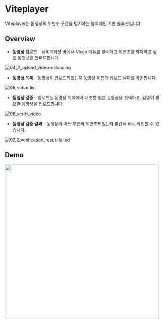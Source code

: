 # Viteplayer

Viteplayer는 동영상의 위변조 구간을 탐지하는 블록체인 기반 솔루션입니다.

## Overview

- **동영상 업로드** - 네비게이션 바에서 Video 메뉴를 클릭하고 위변조를 방지하고 싶은 동영상을 업로드합니다.

![04_2_upload_video-uploading](https://user-images.githubusercontent.com/16279779/58852968-87700e00-86d3-11e9-85ae-f969eb41191c.jpg)

- **동영상 목록** - 동영상이 업로드되었는지 동영상 이름과 업로드 날짜를 확인합니다.

![05_video-list](https://user-images.githubusercontent.com/16279779/58852957-7c1ce280-86d3-11e9-8dca-72e95c80c259.jpg)

- **동영상 검증** - 업로드된 동영상 목록에서 대조할 원본 동영상을 선택하고, 검증이 필요한 동영상을 업로드합니다.

![06_verify_video](https://user-images.githubusercontent.com/16279779/58852949-77582e80-86d3-11e9-89aa-1a3170cdb554.jpg)

- **동영상 검증 결과** - 동영상의 어느 부분이 위변조되었는지 빨간색 바로 확인할 수 있습니다.

![07_2_verification_result-failed](https://user-images.githubusercontent.com/16279779/58852606-28f66000-86d2-11e9-884e-f442b3348de2.jpg)

## Demo

<a href="https://youtu.be/p_LHsELssgk">
  <img src="https://user-images.githubusercontent.com/16279779/58855854-108b4300-86dc-11e9-92db-7fb287b56bb4.png" width="500" />
</a>
